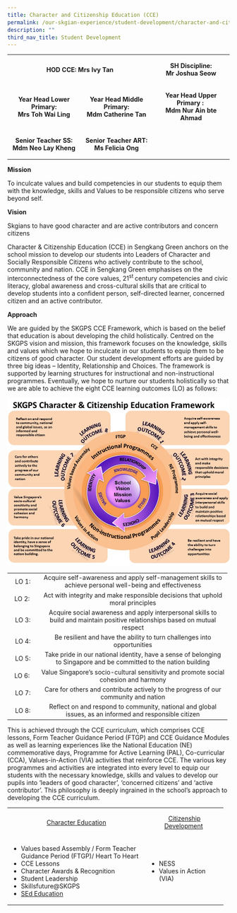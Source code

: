 ```yaml
---
title: Character and Citizenship Education (CCE)
permalink: /our-skgian-experience/student-development/character-and-citizenship-education-cce/
description: ""
third_nav_title: Student Development
---
```

<table>
<tbody>
<tr>
<td style="text-align: center;" colspan="2" width="307">
<p><strong>HOD CCE: Mrs Ivy Tan</strong></p>
</td>
<td style="text-align: center;" width="164">
<p><strong>SH Discipline:</strong><br><strong>Mr Joshua Seow</strong></p>
</td>
</tr>
<tr>
<td style="text-align: center;" width="155">
<p><strong>Year Head Lower Primary:<br>Mrs Toh Wai Ling</strong></p>
</td>
<td style="text-align: center;" width="152">
<p><strong>Year Head Middle Primary:<br>Mdm Catherine Tan</strong></p>
</td>
<td style="text-align: center;" width="164">
<p><strong>Year Head Upper Primary :&nbsp;</strong><br><strong>Mdm Nur Ain bte Ahmad</strong></p>
</td>
</tr>
<tr>
<td style="text-align: center;" width="155">
<p><strong>Senior Teacher SS:<br></strong><strong>Mdm Neo Lay Kheng</strong></p>
</td>
<td style="text-align: center;" width="152">
<p><strong>Senior Teacher ART:<br></strong><strong>Ms Felicia Ong</strong></p>
</td>
<td style="text-align: center;" width="164">&nbsp;</td>
</tr>
</tbody>
</table>
<p><strong>Mission&nbsp;</strong></p>
<p>To inculcate values and build competencies in our students to equip them with the knowledge, skills and Values to be responsible citizens who serve beyond self.</p>
<p><strong>Vision</strong></p>
<p>Skgians to have good character and are active contributors and concern citizens</p>
<p>Character &amp; Citizenship Education (CCE) in Sengkang Green anchors on the school mission to develop our students into Leaders of Character and Socially Responsible Citizens who actively contribute to the school, community and nation. CCE in Sengkang Green emphasises on the interconnectedness of the core values, 21<sup>st&nbsp;</sup>century competencies and civic literacy, global awareness and cross-cultural skills that are critical to develop students into a confident person, self-directed learner, concerned citizen and an active contributor.</p>
<p><strong>Approach</strong></p>
<p>We are guided by the SKGPS CCE Framework, which is based on the belief that education is about developing the child holistically. Centred on the SKGPS vision and mission, this framework focuses on the knowledge, skills and values which we hope to inculcate in our students to equip them to be citizens of good character. Our student development efforts are guided by three big ideas – Identity, Relationship and Choices. The framework is supported by learning structures for instructional and non-instructional programmes. Eventually, we hope to nurture our students holistically so that we are able to achieve the eight CCE learning outcomes (LO) as follows:</p>
<img src="/images/cce1.jpg">
<table>
<tbody>
<tr>
<td style="text-align: center;" width="56">LO 1:</td>
<td style="text-align: center;" width="415">Acquire self-awareness and apply self-management skills to achieve personal well-being and effectiveness</td>
</tr>
<tr>
<td style="text-align: center;" width="56">LO 2:&nbsp;</td>
<td style="text-align: center;" width="415">Act with integrity and make responsible decisions that uphold moral principles</td>
</tr>
<tr>
<td style="text-align: center;" width="56">LO 3:</td>
<td style="text-align: center;" width="415">Acquire social awareness and apply interpersonal skills to build and maintain positive relationships based on mutual respect</td>
</tr>
<tr>
<td style="text-align: center;" width="56">LO 4:</td>
<td style="text-align: center;" width="415">Be resilient and have the ability to turn challenges into opportunities</td>
</tr>
<tr>
<td style="text-align: center;" width="56">LO 5:</td>
<td style="text-align: center;" width="415">Take pride in our national identity, have a sense of belonging to Singapore and be committed to the nation building</td>
</tr>
<tr>
<td style="text-align: center;" width="56">LO 6:&nbsp;</td>
<td style="text-align: center;" width="415">Value Singapore’s socio-cultural sensitivity and promote social cohesion and harmony</td>
</tr>
<tr>
<td style="text-align: center;" width="56">LO 7:</td>
<td style="text-align: center;" width="415">Care for others and contribute actively to the progress of our community and nation</td>
</tr>
<tr>
<td style="text-align: center;" width="56">LO 8:</td>
<td style="text-align: center;" width="415">Reflect on and respond to community, national and global issues, as an informed and responsible citizen</td>
</tr>
</tbody>
</table>
<p>This is achieved through the CCE curriculum, which comprises CCE lessons, Form Teacher Guidance Period (FTGP) and CCE Guidance Modules as well as learning experiences like the National Education (NE) commemorative days, Programme for Active Learning (PAL), Co-curricular (CCA), Values-in-Action (VIA) activities that reinforce CCE. The various key programmes and activities are integrated into every level to equip our students with the necessary knowledge, skills and values to develop our pupils into ‘leaders of good character’, ‘concerned citizens’ and ‘active contributor’. This philosophy is deeply ingrained in the school’s approach to developing the CCE curriculum.</p>
<table>
<tbody>
<tr>
<td style="width: 299px; text-align: center;">
<p><a href="/departments/character-and-citizenship-education-cce/character-education" target="">Character Education</a></p>
</td>
<td style="width: 163px; text-align: center;">
<p><a href="/departments/character-and-citizenship-education-cce/citizenship-development" target="">Citizenship Development</a>&nbsp;</p>
</td>
</tr>
<tr>
<td style="width: 299px;">
<ul>
<li>Values based Assembly / Form Teacher Guidance Period (FTGP)/ Heart To Heart</li>
<li>CCE Lessons</li>
<li>Character Awards &amp; Recognition</li>
<li>Student Leadership</li>
<li>Skillsfuture@SKGPS</li>
<li><a href="/for-parents/sexuality-education" target="">SEd Education</a></li>
</ul>
</td>
<td style="width: 163px;">
<ul>
<li>NESS</li>
<li>Values in Action (VIA)</li>
</ul>
</td>
</tr>
</tbody>
</table>